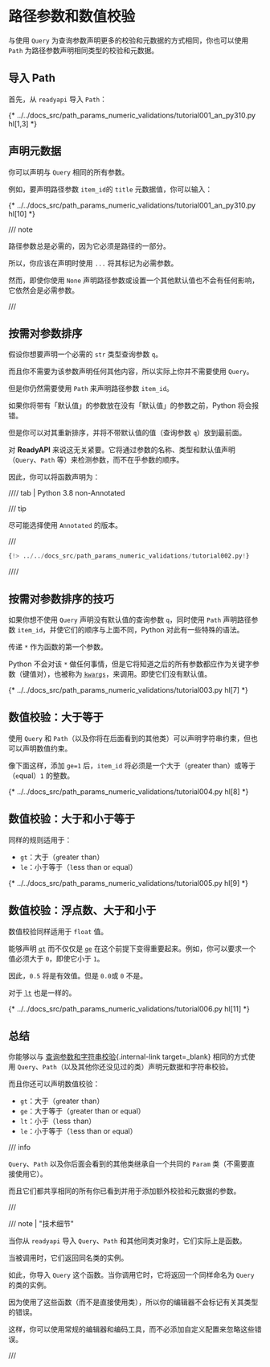 # 路径参数和数值校验

与使用 `Query` 为查询参数声明更多的校验和元数据的方式相同，你也可以使用 `Path` 为路径参数声明相同类型的校验和元数据。

## 导入 Path

首先，从 `readyapi` 导入 `Path`：

{* ../../docs_src/path_params_numeric_validations/tutorial001_an_py310.py hl[1,3] *}

## 声明元数据

你可以声明与 `Query` 相同的所有参数。

例如，要声明路径参数 `item_id`的 `title` 元数据值，你可以输入：

{* ../../docs_src/path_params_numeric_validations/tutorial001_an_py310.py hl[10] *}

/// note

路径参数总是必需的，因为它必须是路径的一部分。

所以，你应该在声明时使用 `...` 将其标记为必需参数。

然而，即使你使用 `None` 声明路径参数或设置一个其他默认值也不会有任何影响，它依然会是必需参数。

///

## 按需对参数排序

假设你想要声明一个必需的 `str` 类型查询参数 `q`。

而且你不需要为该参数声明任何其他内容，所以实际上你并不需要使用 `Query`。

但是你仍然需要使用 `Path` 来声明路径参数 `item_id`。

如果你将带有「默认值」的参数放在没有「默认值」的参数之前，Python 将会报错。

但是你可以对其重新排序，并将不带默认值的值（查询参数 `q`）放到最前面。

对 **ReadyAPI** 来说这无关紧要。它将通过参数的名称、类型和默认值声明（`Query`、`Path` 等）来检测参数，而不在乎参数的顺序。

因此，你可以将函数声明为：

//// tab | Python 3.8 non-Annotated

/// tip

尽可能选择使用 `Annotated` 的版本。

///

```Python hl_lines="7"
{!> ../../docs_src/path_params_numeric_validations/tutorial002.py!}
```

////

## 按需对参数排序的技巧

如果你想不使用 `Query` 声明没有默认值的查询参数 `q`，同时使用 `Path` 声明路径参数 `item_id`，并使它们的顺序与上面不同，Python 对此有一些特殊的语法。

传递 `*` 作为函数的第一个参数。

Python 不会对该 `*` 做任何事情，但是它将知道之后的所有参数都应作为关键字参数（键值对），也被称为 <abbr title="来自：K-ey W-ord Arg-uments"><code>kwargs</code></abbr>，来调用。即使它们没有默认值。

{* ../../docs_src/path_params_numeric_validations/tutorial003.py hl[7] *}

## 数值校验：大于等于

使用 `Query` 和 `Path`（以及你将在后面看到的其他类）可以声明字符串约束，但也可以声明数值约束。

像下面这样，添加 `ge=1` 后，`item_id` 将必须是一个大于（`g`reater than）或等于（`e`qual）`1` 的整数。

{* ../../docs_src/path_params_numeric_validations/tutorial004.py hl[8] *}

## 数值校验：大于和小于等于

同样的规则适用于：

* `gt`：大于（`g`reater `t`han）
* `le`：小于等于（`l`ess than or `e`qual）

{* ../../docs_src/path_params_numeric_validations/tutorial005.py hl[9] *}

## 数值校验：浮点数、大于和小于

数值校验同样适用于 `float` 值。

能够声明 <abbr title="大于"><code>gt</code></abbr> 而不仅仅是 <abbr title="大于等于"><code>ge</code></abbr> 在这个前提下变得重要起来。例如，你可以要求一个值必须大于 `0`，即使它小于 `1`。

因此，`0.5` 将是有效值。但是 `0.0`或 `0` 不是。

对于 <abbr title="less than"><code>lt</code></abbr> 也是一样的。

{* ../../docs_src/path_params_numeric_validations/tutorial006.py hl[11] *}

## 总结

你能够以与 [查询参数和字符串校验](query-params-str-validations.md){.internal-link target=_blank} 相同的方式使用 `Query`、`Path`（以及其他你还没见过的类）声明元数据和字符串校验。

而且你还可以声明数值校验：

* `gt`：大于（`g`reater `t`han）
* `ge`：大于等于（`g`reater than or `e`qual）
* `lt`：小于（`l`ess `t`han）
* `le`：小于等于（`l`ess than or `e`qual）

/// info

`Query`、`Path` 以及你后面会看到的其他类继承自一个共同的 `Param` 类（不需要直接使用它）。

而且它们都共享相同的所有你已看到并用于添加额外校验和元数据的参数。

///

/// note | "技术细节"

当你从 `readyapi` 导入 `Query`、`Path` 和其他同类对象时，它们实际上是函数。

当被调用时，它们返回同名类的实例。

如此，你导入 `Query` 这个函数。当你调用它时，它将返回一个同样命名为 `Query` 的类的实例。

因为使用了这些函数（而不是直接使用类），所以你的编辑器不会标记有关其类型的错误。

这样，你可以使用常规的编辑器和编码工具，而不必添加自定义配置来忽略这些错误。

///
